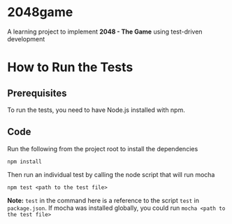 # 2048game

A learning project to implement **2048 - The Game** using test-driven development 

# How to Run the Tests

## Prerequisites

To run the tests, you need to have Node.js installed with npm.

## Code

Run the following from the project root to install the dependencies

`npm install`

Then run an individual test by calling the node script that will run mocha

`npm test <path to the test file>`

__Note:__ `test` in the command here is a reference to the script `test` in `package.json`. If mocha was installed globally, you could run `mocha <path to the test file>`